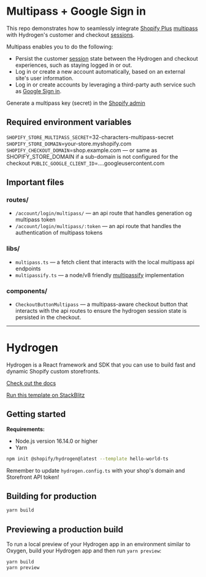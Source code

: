 # Multipass + Google Sign in

This repo demonstrates how to seamlessly integrate [Shopify Plus](https://www.shopify.com/plus) [multipass](https://shopify.dev/api/multipass) with Hydrogen's customer and checkout [sessions](https://shopify.dev/custom-storefronts/hydrogen/sessions).

Multipass enables you to do the following:

- Persist the customer [session](https://shopify.dev/custom-storefronts/hydrogen/sessions) state between the Hydrogen and checkout experiences, such as staying logged in or out.
- Log in or create a new account automatically, based on an external site's user information.
- Log in or create accounts by leveraging a third-party auth service such as [Google Sign in](https://developers.google.com/identity/gsi/web/guides/overview).

Generate a multipass key (secret) in the [Shopify admin](https://www.shopify.com/admin/settings/checkout)

## Required environment variables

`SHOPIFY_STORE_MULTIPASS_SECRET`=32-characters-multipass-secret
`SHOPIFY_STORE_DOMAIN`=your-store.myshopify.com
`SHOPIFY_CHECKOUT_DOMAIN`=shop.example.com — or same as SHOPIFY_STORE_DOMAIN if a sub-domain is not configured for the checkout
`PUBLIC_GOOGLE_CLIENT_ID`=....googleusercontent.com

## Important files

### routes/

- `/account/login/multipass/` — an api route that handles generation og multipass token
- `/account/login/multipass/:token` — an api route that handles the authentication of multipass tokens

### libs/

- `multipass.ts` — a fetch client that interacts with the local multipass api endpoints
- `multipassify.ts` — a node/v8 friendly [multipassify](https://github.com/beaucoo/multipassify) implementation

### components/

- `CheckoutButtonMultipass` — a multipass-aware checkout button that interacts with the api routes to ensure the hydrogen session state is persisted in the checkout.

---

# Hydrogen

Hydrogen is a React framework and SDK that you can use to build fast and dynamic Shopify custom storefronts.

[Check out the docs](https://shopify.dev/custom-storefronts/hydrogen)

[Run this template on StackBlitz](https://stackblitz.com/github/Shopify/hydrogen/tree/stackblitz/templates/hello-world-ts)

## Getting started

**Requirements:**

- Node.js version 16.14.0 or higher
- Yarn

```bash
npm init @shopify/hydrogen@latest --template hello-world-ts
```

Remember to update `hydrogen.config.ts` with your shop's domain and Storefront API token!

## Building for production

```bash
yarn build
```

## Previewing a production build

To run a local preview of your Hydrogen app in an environment similar to Oxygen, build your Hydrogen app and then run `yarn preview`:

```bash
yarn build
yarn preview
```
